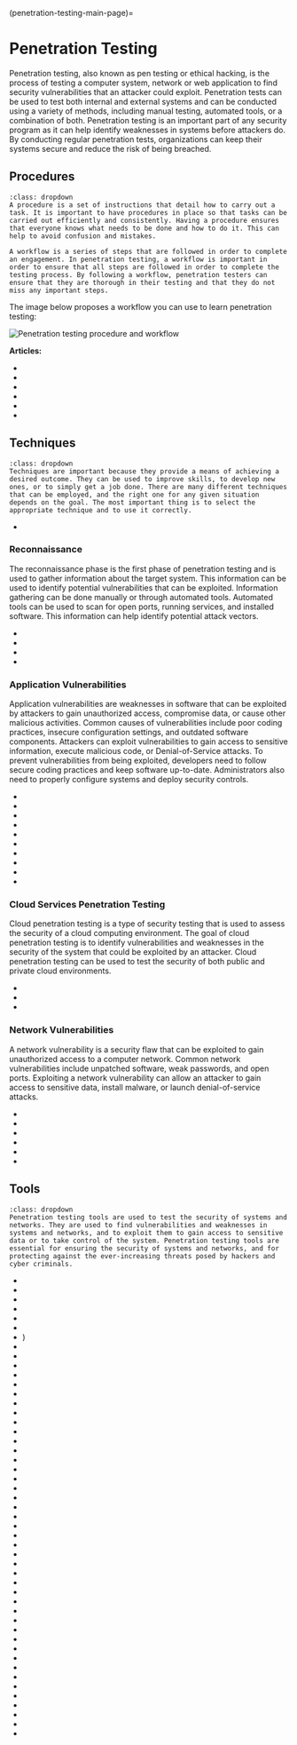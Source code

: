 (penetration-testing-main-page)=
# Penetration Testing

Penetration testing, also known as pen testing or ethical hacking, is the process of testing a computer system, network or web application to find security vulnerabilities that an attacker could exploit. Penetration tests can be used to test both internal and external systems and can be conducted using a variety of methods, including manual testing, automated tools, or a combination of both. Penetration testing is an important part of any security program as it can help identify weaknesses in systems before attackers do. By conducting regular penetration tests, organizations can keep their systems secure and reduce the risk of being breached.

## Procedures

```{admonition} What is a procedure and a workflow and why are they important?
:class: dropdown
A procedure is a set of instructions that detail how to carry out a task. It is important to have procedures in place so that tasks can be carried out efficiently and consistently. Having a procedure ensures that everyone knows what needs to be done and how to do it. This can help to avoid confusion and mistakes.

A workflow is a series of steps that are followed in order to complete an engagement. In penetration testing, a workflow is important in order to ensure that all steps are followed in order to complete the testing process. By following a workflow, penetration testers can ensure that they are thorough in their testing and that they do not miss any important steps. 
```

The image below proposes a workflow you can use to learn penetration testing:

<img alt="Penetration testing procedure and workflow" class="mb-5" src="/images/procedures/penetration-testing.svg">

**Articles:**

* [](a-general-overview-of-penetration-testing-methodologies)
* [](introduction-to-the-penetration-testing-workflow)
* [](mastering-the-preparation-phase-in-penetration-testing-engagements)
* [](reconnaissance-phase-in-penetration-testing-engagements)
* [](example-of-a-penetration-testing-report-executive-summary)
* [](performing-regular-penetration-tests-is-essential-but-there-are-some-limitations-to-consider)

## Techniques

```{admonition} Why is learning penetration testing techniques important?
:class: dropdown
Techniques are important because they provide a means of achieving a desired outcome. They can be used to improve skills, to develop new ones, or to simply get a job done. There are many different techniques that can be employed, and the right one for any given situation depends on the goal. The most important thing is to select the appropriate technique and to use it correctly.
```
* [](post-exploitation-information-collection-and-persistance-via-process-migration)

### Reconnaissance

The reconnaissance phase is the first phase of penetration testing and is used to gather information about the target system. This information can be used to identify potential vulnerabilities that can be exploited. Information gathering can be done manually or through automated tools. Automated tools can be used to scan for open ports, running services, and installed software. This information can help identify potential attack vectors. 

* [](network-footprinting-the-building-blocks-of-any-successful-attack)
* [](content-discovery-part-1)
* [](content-discovery-part-2)
* [](dns-enumeration-using-zone-transfer)

### Application Vulnerabilities

Application vulnerabilities are weaknesses in software that can be exploited by attackers to gain unauthorized access, compromise data, or cause other malicious activities. Common causes of vulnerabilities include poor coding practices, insecure configuration settings, and outdated software components. Attackers can exploit vulnerabilities to gain access to sensitive information, execute malicious code, or Denial-of-Service attacks. To prevent vulnerabilities from being exploited, developers need to follow secure coding practices and keep software up-to-date. Administrators also need to properly configure systems and deploy security controls. 

* [](common-code-injection-vulnerabilities)
* [](xml-external-entity-injection)
* [](server-side-request-forgery)
* [](an-introduction-to-web-shells)
* [](keep-your-web-application-safe-by-preventing-sql-injections)
* [](weaknesses-in-default-configuration-settings)
* [](idor-vulnerability-prevention-best-practices)
* [](avoid-race-conditions-with-our-easy-to-follow-strategies)
* [](how-to-prevent-insecure-design-vulnerabilities)
* [](broken-access-control-bac)

### Cloud Services Penetration Testing

Cloud penetration testing is a type of security testing that is used to assess the security of a cloud computing environment. The goal of cloud penetration testing is to identify vulnerabilities and weaknesses in the security of the system that could be exploited by an attacker. Cloud penetration testing can be used to test the security of both public and private cloud environments. 

* [](enumerating-aws-s3-buckets)
* [](s3-bucket-url-enumeration)
* [](enumerating-and-exploiting-aws-s3-buckets-with-s3scanner-and-flaws-cloud)

### Network Vulnerabilities

A network vulnerability is a security flaw that can be exploited to gain unauthorized access to a computer network. Common network vulnerabilities include unpatched software, weak passwords, and open ports. Exploiting a network vulnerability can allow an attacker to gain access to sensitive data, install malware, or launch denial-of-service attacks.

* [](find-out-what-is-banner-grabbing-and-how-to-prevent-it)
* [](bypass-ids-and-firewall-restrictions-while-network-scanning)
* [](directory-traversal-what-is-it-and-how-to-prevent-it)
* [](host-discovery-get-the-information-you-need-about-a-network)
* [](manual-and-automated-password-acquisition)
* [](scanning-smb-telnet-and-ftp-default-ports)

## Tools


```{admonition} Why do I need to master penetration testing tools?
:class: dropdown
Penetration testing tools are used to test the security of systems and networks. They are used to find vulnerabilities and weaknesses in systems and networks, and to exploit them to gain access to sensitive data or to take control of the system. Penetration testing tools are essential for ensuring the security of systems and networks, and for protecting against the ever-increasing threats posed by hackers and cyber criminals.
```

* [](using-netcat-as-a-reverse-shell)
* [](keep-your-systems-safe-with-regular-vulnerability-scanning)
* [](mimikatz-the-post-exploitation-tool-for-offensive-security-testing)
* [](understanding-the-different-types-of-scan-you-can-perform-with-nmap)
* [](privilege-escalation-don-t-let-the-bad-guys-get-ahead)
* [](a-brief-introduction-to-wordlists-and-how-to-generate-them-with-cewl)
* [](enumerating-active-directory-with-powerview))
* [](enumerating-smtp-with-metasploit)
* [](open-redirection)
* [](password-cracking-techniques-tools-and-protection-recommendations)
* [](using-metasploit-to-enumerate-ssh)
* [](exploiting-eternalblue-with-metasploit)
* [](mac-spoofing-made-easy-with-mac-changer)
* [](a-general-overview-of-nuclei-command-line)
* [](identifying-arp-request-packets-with-wireshark)
* [](mac-flooding-attack)
* [](netbios-enumeration)
* [](pstools)
* [](snmp-enumeration-with-snmp-check)
* [](an-overview-of-information-disclosure-vulnerabilities)
* [](web-app-vulnerabilities-anatomy-of-an-xss)
* [](web-app-vulnerabilities-files-and-resources-attacks)
* [](metasploit-hands-on-with-basic-commands)
* [](metasploit-hands-on-with-variables)
* [](bypassing-authorization-in-web-applications)
* [](finding-sql-injection-practical-cases)
* [](hands-on-with-wireshark-basic-os-and-vendor-analysis)
* [](web-application-username-enumeration-and-defense-techniques)
* [](an-overview-of-nuclei-default-templates)
* [](password-spraying-with-hydra)
* [](windows-privilege-escalation-unquoted-service-path)
* [](hands-on-with-john-the-ripper-performing-a-basic-dictionary-attack)
* [](tcp-udp-and-smb-auxiliary-modules-in-metasploit)
* [](introduction-to-web-caching-and-web-cache-poisoning)
* [](metasploit-introduction-to-payloads)
* [](metasploit-introduction-to-exploit-modules)
* [](metasploit-working-with-sessions)
* [](single-mode-password-cracking-with-john-the-ripper)
* [](metasploit-working-with-http-auxiliaries)
* [](llmnr-poisoning-attack-with-responder)
* [](metasploit-introduction-to-databases-and-workspaces)
* [](privilege-escalation-techniques-windows-unquoted-service-path)
* [](a-gentle-introduction-to-msfvenom)
* [](bypass-uac-using-metasploit)
* [](nfs-enumeration-for-low-privilege-access)
* [](meterpreter-for-pentesters)
* [](techniques-used-for-malware-obfuscation)
* [](windows-persistence-techniques-with-metasploit)
* [](windows-privilege-escalation-alwaysinstallelevated)